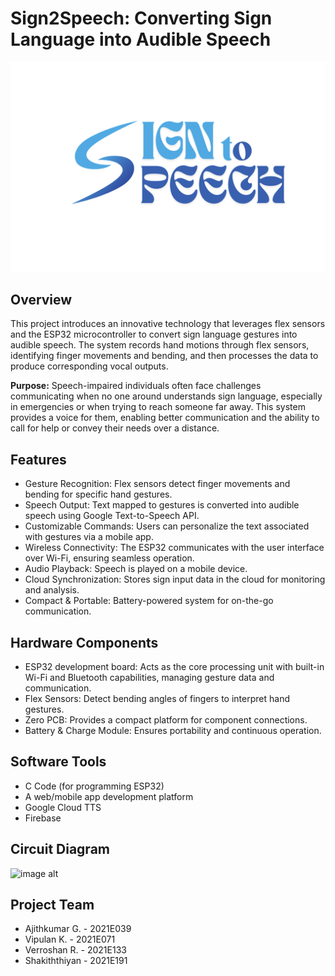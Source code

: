 # Sign2Speech: Converting Sign Language into Audible Speech

![Logo](https://github.com/Shakiththiyanofficial/Sign2Speech-Converting-Sign-Language-into-Audible-Speech/blob/main/Images/logo.png)

## Overview
This project introduces an innovative technology that leverages flex sensors and the ESP32 microcontroller to convert sign language gestures into audible speech. The system records hand motions through flex sensors, identifying finger movements and bending, and then processes the data to produce corresponding vocal outputs.


**Purpose:** Speech-impaired individuals often face challenges communicating when no one around understands sign language, especially in emergencies or when trying to reach someone far away. This system provides a voice for them, enabling better communication and the ability to call for help or convey their needs over a distance.
## Features
- Gesture Recognition: Flex sensors detect finger movements and bending for specific hand gestures.
- Speech Output: Text mapped to gestures is converted into audible speech using Google Text-to-Speech API.
- Customizable Commands: Users can personalize the text associated with gestures via a mobile app.
- Wireless Connectivity: The ESP32 communicates with the user interface over Wi-Fi, ensuring seamless operation.
- Audio Playback: Speech is played on a mobile device.
- Cloud Synchronization: Stores sign input data in the cloud for monitoring and analysis.  
- Compact & Portable: Battery-powered system for on-the-go communication.  
## Hardware Components
- ESP32 development board: Acts as the core processing unit with built-in Wi-Fi and Bluetooth capabilities, managing gesture data and communication.
- Flex Sensors: Detect bending angles of fingers to interpret hand gestures.
- Zero PCB: Provides a compact platform for component connections.
- Battery & Charge Module: Ensures portability and continuous operation.
  
## Software Tools
- C Code (for programming ESP32)
- A web/mobile app development platform
- Google Cloud TTS
- Firebase
## Circuit Diagram
![image alt](https://github.com/Shakiththiyanofficial/Sign2Speech-Converting-Sign-Language-into-Voice/blob/c693db4ba9dd0056ecaf68cd163d84a4637618a7/circuit_image.png)
## Project Team
- Ajithkumar G. - 2021E039
- Vipulan K. - 2021E071
- Verroshan R. - 2021E133
- Shakiththiyan - 2021E191
